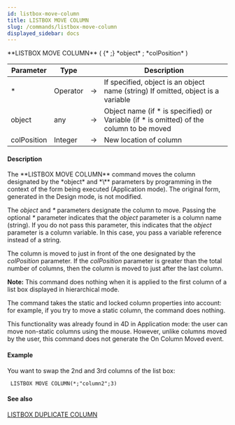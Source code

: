 ```yaml
---
id: listbox-move-column
title: LISTBOX MOVE COLUMN
slug: /commands/listbox-move-column
displayed_sidebar: docs
---
```


<!--REF #_command_.LISTBOX MOVE COLUMN.Syntax-->**LISTBOX MOVE COLUMN** ( {* ;} *object* ; *colPosition* )<!-- END REF-->
<!--REF #_command_.LISTBOX MOVE COLUMN.Params-->
| Parameter | Type |  | Description |
| --- | --- | --- | --- |
| * | Operator | &#8594;  | If specified, object is an object name (string) If omitted, object is a variable |
| object | any | &#8594;  | Object name (if * is specified) or<br/>Variable (if * is omitted) of the column to be moved |
| colPosition | Integer | &#8594;  | New location of column |

<!-- END REF-->

#### Description 

<!--REF #_command_.LISTBOX MOVE COLUMN.Summary-->The **LISTBOX MOVE COLUMN** command moves the column designated by the *object* and *\** parameters by programming in the context of the form being executed (Application mode).<!-- END REF--> The original form, generated in the Design mode, is not modified. 

The *object* and *\** parameters designate the column to move. Passing the optional *\** parameter indicates that the *object* parameter is a column name (string). If you do not pass this parameter, this indicates that the *object* parameter is a column variable. In this case, you pass a variable reference instead of a string. 

The column is moved to just in front of the one designated by the *colPosition* parameter. If the *colPosition* parameter is greater than the total number of columns, then the column is moved to just after the last column.

**Note:** This command does nothing when it is applied to the first column of a list box displayed in hierarchical mode.

The command takes the static and locked column properties into account: for example, if you try to move a static column, the command does nothing. 

This functionality was already found in 4D in Application mode: the user can move non-static columns using the mouse. However, unlike columns moved by the user, this command does not generate the On Column Moved event. 

#### Example 

You want to swap the 2nd and 3rd columns of the list box:

```4d
 LISTBOX MOVE COLUMN(*;"column2";3)
```

#### See also 

[LISTBOX DUPLICATE COLUMN](listbox-duplicate-column.md)  